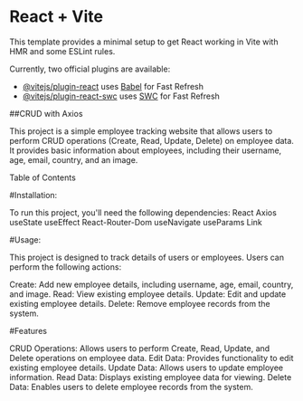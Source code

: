 # React + Vite

This template provides a minimal setup to get React working in Vite with HMR and some ESLint rules.

Currently, two official plugins are available:

- [@vitejs/plugin-react](https://github.com/vitejs/vite-plugin-react/blob/main/packages/plugin-react/README.md) uses [Babel](https://babeljs.io/) for Fast Refresh
- [@vitejs/plugin-react-swc](https://github.com/vitejs/vite-plugin-react-swc) uses [SWC](https://swc.rs/) for Fast Refresh

##CRUD with Axios

This project is a simple employee tracking website that allows users to perform CRUD operations (Create, Read, Update, Delete) on employee data. It provides basic information about employees, including their username, age, email, country, and an image.

Table of Contents

#Installation:

To run this project, you'll need the following dependencies:
React
Axios
useState
useEffect
React-Router-Dom
useNavigate
useParams
Link

#Usage:

This project is designed to track details of users or employees. Users can perform the following actions:

Create: Add new employee details, including username, age, email, country, and image.
Read: View existing employee details.
Update: Edit and update existing employee details.
Delete: Remove employee records from the system.

#Features

CRUD Operations: Allows users to perform Create, Read, Update, and Delete operations on employee data.
Edit Data: Provides functionality to edit existing employee details.
Update Data: Allows users to update employee information.
Read Data: Displays existing employee data for viewing.
Delete Data: Enables users to delete employee records from the system.
